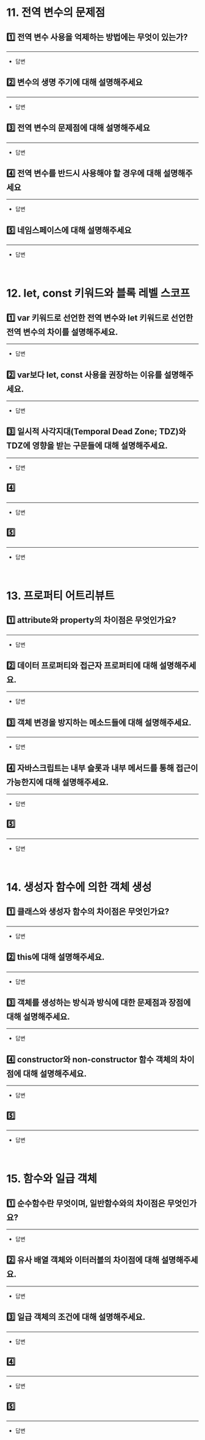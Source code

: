 # 11. 전역 변수의 문제점

## :one: 전역 변수 사용을 억제하는 방법에는 무엇이 있는가?

<hr>

- 답변

## :two: 변수의 생명 주기에 대해 설명해주세요

<hr>

- 답변

## :three: 전역 변수의 문제점에 대해 설명해주세요

<hr>

- 답변

## :four: 전역 변수를 반드시 사용해야 할 경우에 대해 설명해주세요

<hr>

- 답변

## :five: 네임스페이스에 대해 설명해주세요

<hr>

- 답변

<br>

# 12. let, const 키워드와 블록 레벨 스코프

## :one: var 키워드로 선언한 전역 변수와 let 키워드로 선언한 전역 변수의 차이를 설명해주세요.

<hr>

- 답변

## :two: var보다 let, const 사용을 권장하는 이유를 설명해주세요.

<hr>

- 답변

## :three: 일시적 사각지대(Temporal Dead Zone; TDZ)와 TDZ에 영향을 받는 구문들에 대해 설명해주세요.

<hr>

- 답변

## :four:

<hr>

- 답변

## :five:

<hr>

- 답변

<br>

# 13. 프로퍼티 어트리뷰트

## :one: attribute와 property의 차이점은 무엇인가요?

<hr>

- 답변

## :two: 데이터 프로퍼티와 접근자 프로퍼티에 대해 설명해주세요.

<hr>

- 답변

## :three: 객체 변경을 방지하는 메소드들에 대해 설명해주세요.

<hr>

- 답변

## :four: 자바스크립트는 내부 슬롯과 내부 메서드를 통해 접근이 가능한지에 대해 설명해주세요.

<hr>

- 답변

## :five:

<hr>

- 답변

<br>

# 14. 생성자 함수에 의한 객체 생성

## :one: 클래스와 생성자 함수의 차이점은 무엇인가요?

<hr>

- 답변

## :two: this에 대해 설명해주세요.

<hr>

- 답변

## :three: 객체를 생성하는 방식과 방식에 대한 문제점과 장점에 대해 설명해주세요.

<hr>

- 답변

## :four: constructor와 non-constructor 함수 객체의 차이점에 대해 설명해주세요.

<hr>

- 답변

## :five:

<hr>

- 답변

<br>

# 15. 함수와 일급 객체

## :one: 순수함수란 무엇이며, 일반함수와의 차이점은 무엇인가요?

<hr>

- 답변

## :two: 유사 배열 객체와 이터러블의 차이점에 대해 설명해주세요.

<hr>

- 답변

## :three: 일급 객체의 조건에 대해 설명해주세요.

<hr>

- 답변

## :four:

<hr>

- 답변

## :five:

<hr>

- 답변

<br>
